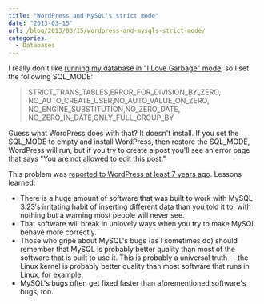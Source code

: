 ```yaml
---
title: "WordPress and MySQL's strict mode"
date: "2013-03-15"
url: /blog/2013/03/15/wordpress-and-mysqls-strict-mode/
categories:
  - Databases
---
```

I really don't like [running my database in "I Love Garbage" mode](/blog/2012/12/23/handling-mysqls-warnings-in-go-code/), so I set the following SQL_MODE:

> STRICT\_TRANS\_TABLES,ERROR\_FOR\_DIVISION\_BY\_ZERO, NO\_AUTO\_CREATE\_USER,NO\_AUTO\_VALUE\_ON\_ZERO, NO\_ENGINE\_SUBSTITUTION,NO\_ZERO\_DATE, NO\_ZERO\_IN\_DATE,ONLY\_FULL\_GROUP_BY

Guess what WordPress does with that? It doesn't install. If you set the SQL\_MODE to empty and install WordPress, then restore the SQL\_MODE, WordPress will run, but if you try to create a post you'll see an error page that says "You are not allowed to edit this post."

This problem was [reported to WordPress at least 7 years ago](http://wordpress.org/support/topic/posts-not-saving-to-database). Lessons learned:

*   There is a huge amount of software that was built to work with MySQL 3.23&#8242;s irritating habit of inserting different data than you told it to, with nothing but a warning most people will never see.
*   That software will break in unlovely ways when you try to make MySQL behave more correctly.
*   Those who gripe about MySQL's bugs (as I sometimes do) should remember that MySQL is probably better quality than most of the software that is built to use it. This is probably a universal truth -- the Linux kernel is probably better quality than most software that runs in Linux, for example.
*   MySQL's bugs often get fixed faster than aforementioned software's bugs, too.


